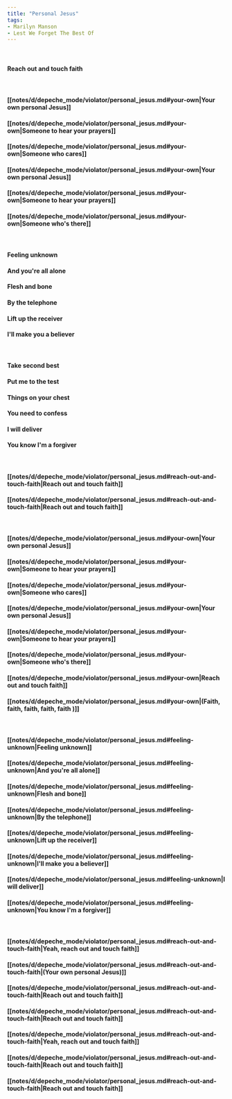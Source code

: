 ```yaml
---
title: "Personal Jesus"
tags:
- Marilyn Manson
- Lest We Forget The Best Of
---
```

&nbsp;
#### Reach out and touch faith
&nbsp;
#### [[notes/d/depeche_mode/violator/personal_jesus.md#your-own|Your own personal Jesus]]
#### [[notes/d/depeche_mode/violator/personal_jesus.md#your-own|Someone to hear your prayers]]
#### [[notes/d/depeche_mode/violator/personal_jesus.md#your-own|Someone who cares]]
#### [[notes/d/depeche_mode/violator/personal_jesus.md#your-own|Your own personal Jesus]]
#### [[notes/d/depeche_mode/violator/personal_jesus.md#your-own|Someone to hear your prayers]]
#### [[notes/d/depeche_mode/violator/personal_jesus.md#your-own|Someone who's there]]
&nbsp;
#### Feeling unknown
#### And you're all alone
#### Flesh and bone
#### By the telephone
#### Lift up the receiver
#### I'll make you a believer
&nbsp;
#### Take second best
#### Put me to the test
#### Things on your chest
#### You need to confess
#### I will deliver
#### You know I'm a forgiver
&nbsp;
#### [[notes/d/depeche_mode/violator/personal_jesus.md#reach-out-and-touch-faith|Reach out and touch faith]]
#### [[notes/d/depeche_mode/violator/personal_jesus.md#reach-out-and-touch-faith|Reach out and touch faith]]
&nbsp;
#### [[notes/d/depeche_mode/violator/personal_jesus.md#your-own|Your own personal Jesus]]
#### [[notes/d/depeche_mode/violator/personal_jesus.md#your-own|Someone to hear your prayers]]
#### [[notes/d/depeche_mode/violator/personal_jesus.md#your-own|Someone who cares]]
#### [[notes/d/depeche_mode/violator/personal_jesus.md#your-own|Your own personal Jesus]]
#### [[notes/d/depeche_mode/violator/personal_jesus.md#your-own|Someone to hear your prayers]]
#### [[notes/d/depeche_mode/violator/personal_jesus.md#your-own|Someone who's there]]
#### [[notes/d/depeche_mode/violator/personal_jesus.md#your-own|Reach out and touch faith]]
#### [[notes/d/depeche_mode/violator/personal_jesus.md#your-own|(Faith, faith, faith, faith, faith )]]
&nbsp;
#### [[notes/d/depeche_mode/violator/personal_jesus.md#feeling-unknown|Feeling unknown]]
#### [[notes/d/depeche_mode/violator/personal_jesus.md#feeling-unknown|And you're all alone]]
#### [[notes/d/depeche_mode/violator/personal_jesus.md#feeling-unknown|Flesh and bone]]
#### [[notes/d/depeche_mode/violator/personal_jesus.md#feeling-unknown|By the telephone]]
#### [[notes/d/depeche_mode/violator/personal_jesus.md#feeling-unknown|Lift up the receiver]]
#### [[notes/d/depeche_mode/violator/personal_jesus.md#feeling-unknown|I'll make you a believer]]
#### [[notes/d/depeche_mode/violator/personal_jesus.md#feeling-unknown|I will deliver]]
#### [[notes/d/depeche_mode/violator/personal_jesus.md#feeling-unknown|You know I'm a forgiver]]
&nbsp;
#### [[notes/d/depeche_mode/violator/personal_jesus.md#reach-out-and-touch-faith|Yeah, reach out and touch faith]]
#### [[notes/d/depeche_mode/violator/personal_jesus.md#reach-out-and-touch-faith|(Your own personal Jesus)]]
#### [[notes/d/depeche_mode/violator/personal_jesus.md#reach-out-and-touch-faith|Reach out and touch faith]]
#### [[notes/d/depeche_mode/violator/personal_jesus.md#reach-out-and-touch-faith|Reach out and touch faith]]
#### [[notes/d/depeche_mode/violator/personal_jesus.md#reach-out-and-touch-faith|Yeah, reach out and touch faith]]
#### [[notes/d/depeche_mode/violator/personal_jesus.md#reach-out-and-touch-faith|Reach out and touch faith]]
#### [[notes/d/depeche_mode/violator/personal_jesus.md#reach-out-and-touch-faith|Reach out and touch faith]]
